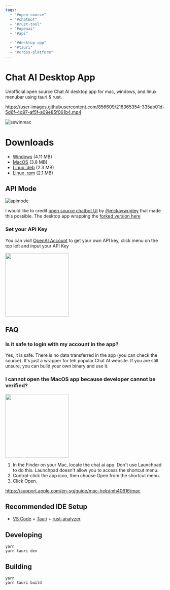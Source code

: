```yaml
---
tags:
  - "#open-source"
  - "#chatbot"
  - "#rust-tool"
  - "#openai"
  - "#api"

  - "#desktop-app"
  - "#tauri"
  - "#cross-platform"
---
```

# Chat AI Desktop App

Unofficial open source Chat AI desktop app for mac, windows, and linux menubar using tauri & rust.

https://user-images.githubusercontent.com/856609/218365354-335ab01d-5d6f-4d97-af5f-a09e85f061b4.mp4

![sswinmac](ssmerge.png)

# Downloads

- [Windows](https://github.com/sonnylazuardi/chat-ai-desktop/releases/download/v0.5.0/chatgpt.msi) (4.11 MB)
- [MacOS](https://github.com/sonnylazuardi/chat-ai-desktop/releases/download/v0.5.0/chatgpt.dmg) (3.8 MB)
- [Linux .deb](https://github.com/sonnylazuardi/chatgpt-desktop/raw/master/releases/chatgpt_0.2.0_amd64.deb) (2.3 MB)
- [Linux .rpm](https://github.com/sonnylazuardi/chatgpt-desktop/raw/master/releases/chatgpt-0.2.0-2.x86_64.rpm) (2.1 MB)

## API Mode

![apimode](https://user-images.githubusercontent.com/856609/226231332-de31b46f-196b-45b8-85ef-5ee1c4124333.png)

I would like to credit [open source chatbot UI](https://github.com/mckaywrigley/chatbot-ui) by [@mckaywrigley](https://twitter.com/mckaywrigley) that made this possible. The desktop app wrapping the [forked version here](https://github.com/sonnylazuardi/chatbot-ui-pro)

### Set your API Key

You can visit [OpenAI Account](https://platform.openai.com/account/api-keys) to get your own API key, click menu on the top left and input your API Key

<img src="apikey.png" style="width: 200px">



## FAQ

### Is it safe to login with my account in the app?

Yes, it is safe. There is no data transferred in the app (you can check the source). It's just a wrapper for teh popular Chat AI website. If you are still unsure, you can build your own binary and use it.

### I cannot open the MacOS app because developer cannot be verified?

<img src="https://user-images.githubusercontent.com/856609/206362820-761ae201-8c21-4770-82da-d54ed886366f.png" width="200px" />

1. In the Finder on your Mac, locate the chat ai app. Don't use Launchpad to do this. Launchpad doesn't allow you to access the shortcut menu.
2. Control-click the app icon, then choose Open from the shortcut menu.
3. Click Open.

https://support.apple.com/en-sg/guide/mac-help/mh40616/mac

## Recommended IDE Setup

- [VS Code](https://code.visualstudio.com/) + [Tauri](https://marketplace.visualstudio.com/items?itemName=tauri-apps.tauri-vscode) + [rust-analyzer](https://marketplace.visualstudio.com/items?itemName=rust-lang.rust-analyzer)

## Developing

```
yarn
yarn tauri dev
```

## Building

```
yarn
yarn tauri build
```

